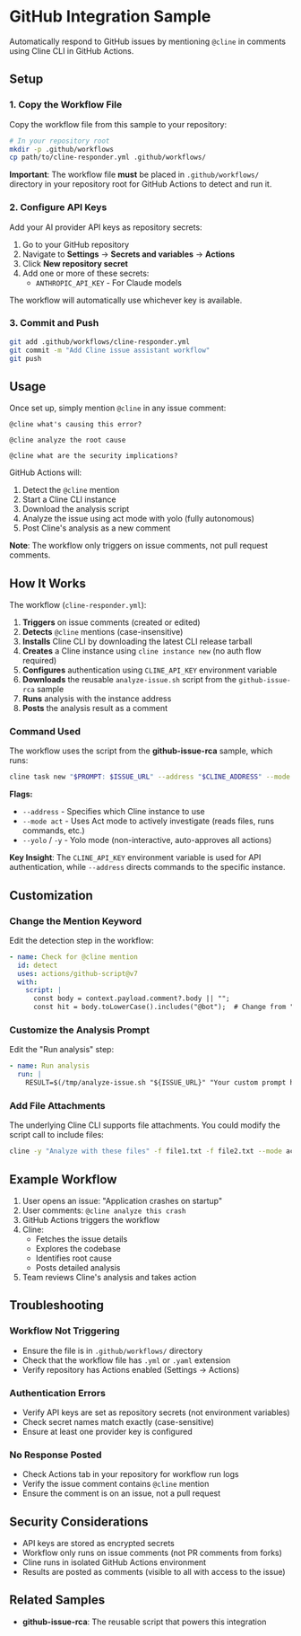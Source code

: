 # GitHub Integration Sample

Automatically respond to GitHub issues by mentioning `@cline` in comments using
Cline CLI in GitHub Actions.

## Setup

### 1. Copy the Workflow File

Copy the workflow file from this sample to your repository:

```bash
# In your repository root
mkdir -p .github/workflows
cp path/to/cline-responder.yml .github/workflows/
```

**Important**: The workflow file **must** be placed in `.github/workflows/`
directory in your repository root for GitHub Actions to detect and run it.

### 2. Configure API Keys

Add your AI provider API keys as repository secrets:

1. Go to your GitHub repository
2. Navigate to **Settings** → **Secrets and variables** → **Actions**
3. Click **New repository secret**
4. Add one or more of these secrets:
   - `ANTHROPIC_API_KEY` - For Claude models

The workflow will automatically use whichever key is available.

### 3. Commit and Push

```bash
git add .github/workflows/cline-responder.yml
git commit -m "Add Cline issue assistant workflow"
git push
```

## Usage

Once set up, simply mention `@cline` in any issue comment:

```
@cline what's causing this error?

@cline analyze the root cause

@cline what are the security implications?
```

GitHub Actions will:
1. Detect the `@cline` mention
2. Start a Cline CLI instance
3. Download the analysis script
4. Analyze the issue using act mode with yolo (fully autonomous)
5. Post Cline's analysis as a new comment

**Note**: The workflow only triggers on issue comments, not pull request
comments.

## How It Works

The workflow (`cline-responder.yml`):

1. **Triggers** on issue comments (created or edited)
2. **Detects** `@cline` mentions (case-insensitive)
3. **Installs** Cline CLI by downloading the latest CLI release tarball
4. **Creates** a Cline instance using `cline instance new` (no auth flow required)
5. **Configures** authentication using `CLINE_API_KEY` environment variable
6. **Downloads** the reusable `analyze-issue.sh` script from the `github-issue-rca` sample
7. **Runs** analysis with the instance address
8. **Posts** the analysis result as a comment

### Command Used

The workflow uses the script from the **github-issue-rca** sample, which runs:

```bash
cline task new "$PROMPT: $ISSUE_URL" --address "$CLINE_ADDRESS" --mode act --yolo
```

**Flags:**
- `--address` - Specifies which Cline instance to use
- `--mode act` - Uses Act mode to actively investigate (reads files, runs commands, etc.)
- `--yolo` / `-y` - Yolo mode (non-interactive, auto-approves all actions)

**Key Insight**: The `CLINE_API_KEY` environment variable is used for API authentication, while `--address` directs commands to the specific instance.

## Customization

### Change the Mention Keyword

Edit the detection step in the workflow:

```yaml
- name: Check for @cline mention
  id: detect
  uses: actions/github-script@v7
  with:
    script: |
      const body = context.payload.comment?.body || "";
      const hit = body.toLowerCase().includes("@bot");  # Change from "@cline"
```

### Customize the Analysis Prompt

Edit the "Run analysis" step:

```yaml
- name: Run analysis
  run: |
    RESULT=$(/tmp/analyze-issue.sh "${ISSUE_URL}" "Your custom prompt here")
```

### Add File Attachments

The underlying Cline CLI supports file attachments. You could modify the script
call to include files:

```bash
cline -y "Analyze with these files" -f file1.txt -f file2.txt --mode act -F plain
```

## Example Workflow

1. User opens an issue: "Application crashes on startup"
2. User comments: `@cline analyze this crash`
3. GitHub Actions triggers the workflow
4. Cline:
   - Fetches the issue details
   - Explores the codebase
   - Identifies root cause
   - Posts detailed analysis
5. Team reviews Cline's analysis and takes action

## Troubleshooting

### Workflow Not Triggering

- Ensure the file is in `.github/workflows/` directory
- Check that the workflow file has `.yml` or `.yaml` extension
- Verify repository has Actions enabled (Settings → Actions)

### Authentication Errors

- Verify API keys are set as repository secrets (not environment variables)
- Check secret names match exactly (case-sensitive)
- Ensure at least one provider key is configured

### No Response Posted

- Check Actions tab in your repository for workflow run logs
- Verify the issue comment contains `@cline` mention
- Ensure the comment is on an issue, not a pull request

## Security Considerations

- API keys are stored as encrypted secrets
- Workflow only runs on issue comments (not PR comments from forks)
- Cline runs in isolated GitHub Actions environment
- Results are posted as comments (visible to all with access to the issue)

## Related Samples

- **github-issue-rca**: The reusable script that powers this integration
